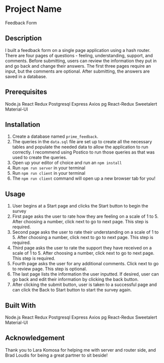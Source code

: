# Project Name

Feedback Form

## Description

I built a feedback form on a single page application using a hash router. There are four pages of questions - feeling, understanding, support, and comments. Before submitting, users can review the information they put in and go back and change their answers. The first three pages require an input, but the comments are optional. After submitting, the answers are saved in a database.

## Prerequisites

Node.js
React
Redux
Postgresql
Express
Axios
pg
React-Redux
Sweetalert
Material-UI

## Installation

1. Create a database named `prime_feedback`.
2. The queries in the `data.sql` file are set up to create all the necessary tables and populate the needed data to allow the application to run correctly. I recommend using Postico to run those queries as that was used to create the queries.
3. Open up your editor of choice and run an `npm install`
4. Run `npm run server` in your terminal
5. Run `npm run client` in your terminal
6. The `npm run client` command will open up a new browser tab for you!

## Usage

1. User begins at a Start page and clicks the Start button to begin the survey
2. First page asks the user to rate how they are feeling on a scale of 1 to 5. After choosing a number, click next to go to next page. This step is required.
3. Second page asks the user to rate their understanding on a scale of 1 to 5. After choosing a number, click next to go to next page. This step is required.
4. Third page asks the user to rate the support they have received on a scale of 1 to 5. After choosing a number, click next to go to next page. This step is required.
5. Fourth page asks the user for any additional comments. Click next to go to review page. This step is optional.
6. The last page lists the information the user inputted. If desired, user can go back and edit their information by clicking the back button.
7. After clicking the submit button, user is taken to a successful page and can click the Back to Start button to start the survey again.

## Built With

Node.js
React
Redux
Postgresql
Express
Axios
pg
React-Redux
Sweetalert
Material-UI

## Acknowledgement

Thank you to Lara Komosa for helping me with server and router side, and Brad Loudis for being a great partner to sit beside!
